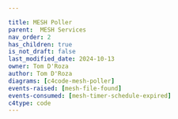```yaml
---

title: MESH Poller
parent:  MESH Services
nav_order: 2
has_children: true
is_not_draft: false
last_modified_date: 2024-10-13
owner: Tom D'Roza
author: Tom D'Roza
diagrams: [c4code-mesh-poller]
events-raised: [mesh-file-found]
events-consumed: [mesh-timer-schedule-expired]
c4type: code
---
```

